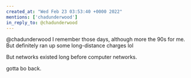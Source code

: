 ```yaml
---
created_at: "Wed Feb 23 03:53:40 +0000 2022"
mentions: ['chadunderwood']
in_reply_to: @chadunderwood
---
```


@chadunderwood I remember those days, although more the 90s for me. But definitely ran up some long-distance charges lol

But networks existed long before computer networks.

gotta bo back.